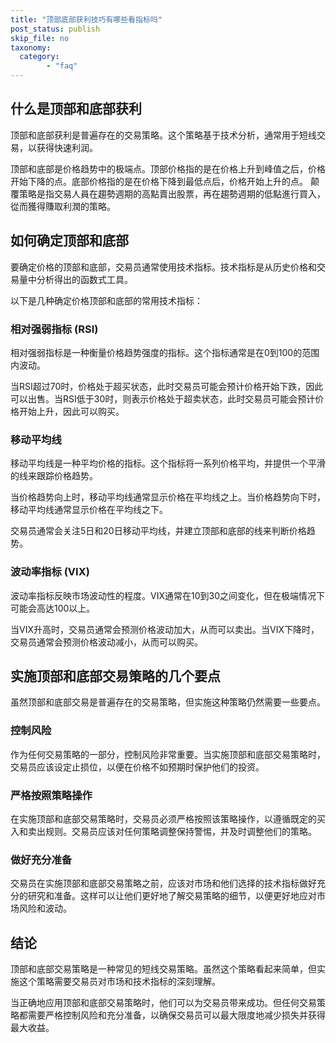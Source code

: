 ```yaml
---
title: "顶部底部获利技巧有哪些看指标吗"
post_status: publish
skip_file: no
taxonomy:
  category:
        - "faq"
---
```


## 什么是顶部和底部获利

顶部和底部获利是普遍存在的交易策略。这个策略基于技术分析，通常用于短线交易，以获得快速利润。

顶部和底部是价格趋势中的极端点。顶部价格指的是在价格上升到峰值之后，价格开始下降的点。底部价格指的是在价格下降到最低点后，价格开始上升的点。 颠覆策略是指交易人員在趨勢週期的高點賣出股票，再在趨勢週期的低點進行買入，從而獲得賺取利潤的策略。

## 如何确定顶部和底部

要确定价格的顶部和底部，交易员通常使用技术指标。技术指标是从历史价格和交易量中分析得出的函数式工具。

以下是几种确定价格顶部和底部的常用技术指标：

### 相对强弱指标 (RSI)

相对强弱指标是一种衡量价格趋势强度的指标。这个指标通常是在0到100的范围内波动。

当RSI超过70时，价格处于超买状态，此时交易员可能会预计价格开始下跌，因此可以出售。当RSI低于30时，则表示价格处于超卖状态，此时交易员可能会预计价格开始上升，因此可以购买。

### 移动平均线

移动平均线是一种平均价格的指标。这个指标将一系列价格平均，并提供一个平滑的线来跟踪价格趋势。

当价格趋势向上时，移动平均线通常显示价格在平均线之上。当价格趋势向下时，移动平均线通常显示价格在平均线之下。

交易员通常会关注5日和20日移动平均线，并建立顶部和底部的线来判断价格趋势。

### 波动率指标 (VIX)

波动率指标反映市场波动性的程度。VIX通常在10到30之间变化，但在极端情况下可能会高达100以上。

当VIX升高时，交易员通常会预测价格波动加大，从而可以卖出。当VIX下降时，交易员通常会预测价格波动减小，从而可以购买。

## 实施顶部和底部交易策略的几个要点

虽然顶部和底部交易是普遍存在的交易策略，但实施这种策略仍然需要一些要点。

### 控制风险

作为任何交易策略的一部分，控制风险非常重要。当实施顶部和底部交易策略时，交易员应该设定止损位，以便在价格不如预期时保护他们的投资。

### 严格按照策略操作

在实施顶部和底部交易策略时，交易员必须严格按照该策略操作，以遵循既定的买入和卖出规则。交易员应该对任何策略调整保持警惕，并及时调整他们的策略。

### 做好充分准备

交易员在实施顶部和底部交易策略之前，应该对市场和他们选择的技术指标做好充分的研究和准备。这样可以让他们更好地了解交易策略的细节，以便更好地应对市场风险和波动。

## 结论

顶部和底部交易策略是一种常见的短线交易策略。虽然这个策略看起来简单，但实施这个策略需要交易员对市场和技术指标的深刻理解。

当正确地应用顶部和底部交易策略时，他们可以为交易员带来成功。但任何交易策略都需要严格控制风险和充分准备，以确保交易员可以最大限度地减少损失并获得最大收益。
